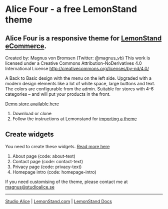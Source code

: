 # Alice Four - a free LemonStand theme

## Alice Four is a responsive theme for [LemonStand eCommerce](https://lemonstand.com).

Created by: Magnus von Bromsen (Twitter: @magnus_vb)
This work is licensed under a Creative Commons Attribution-NoDerivatives 4.0 International License http://creativecommons.org/licenses/by-nd/4.0/

A Back to Basic design with the menu on the left side. Upgraded with a modern design elements like a lot of white space, large buttons and text. The colors are configurable from the admin. Suitable for stores with 4-6 categories – and will put your products in the front.

[Demo store available here](https://kattgodis.lemonstand.com)

1. Download or clone
2. Follow the instructions at Lemonstand for [importing a theme](https://docs.lemonstand.com/themes/creating-themes)

## Create widgets

You need to create these widgets. [Read more here](https://docs.lemonstand.com/themes/widget-blocks)
1. About page (code: about-text)
2. Contact page (code: contact-text)
3. Privacy page (code: privacy-text)
4. Homepage intro (code: homepage-intro)

If you need customising of the theme, please contact me at magnus@studioalice.se

---

[Studio Alice](https://studioalice.se) |
[LemonStand.com](https://lemonstand.com) | [LemonStand Docs](https://docs.lemonstand.com)
